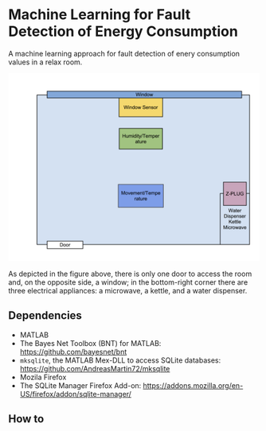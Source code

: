 #  Machine Learning for Fault Detection of Energy Consumption #

A machine learning approach for fault detection of enery consumption
values in a relax room.

![Alt The relax room](img/room.png)

As depicted in the figure above, there is only one door to access the
room and, on the opposite side, a window; in the bottom-right corner
there are three electrical appliances: a microwave, a kettle, and a
water dispenser.




## Dependencies

* MATLAB
* The Bayes Net Toolbox (BNT) for MATLAB: https://github.com/bayesnet/bnt
* `mksqlite`, the MATLAB Mex-DLL to access SQLite databases:
https://github.com/AndreasMartin72/mksqlite
* Mozila Firefox
* The SQLite Manager Firefox Add-on: https://addons.mozilla.org/en-US/firefox/addon/sqlite-manager/

## How to
